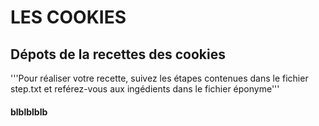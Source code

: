 # LES COOKIES
## Dépots de la recettes des cookies

'''Pour réaliser votre recette, suivez les étapes contenues dans le fichier step.txt 
et reférez-vous aux ingédients dans le fichier éponyme'''

#### blblblblb
